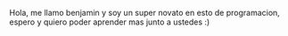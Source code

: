 Hola, me llamo benjamin y soy un super novato en esto de programacion, espero y quiero poder aprender mas junto a ustedes :) 

<!---
Ammyrr/Ammyrr is a ✨ special ✨ repository because its `README.md` (this file) appears on your GitHub profile.
You can click the Preview link to take a look at your changes.
--->
